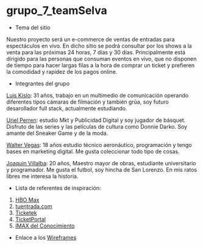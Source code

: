 # grupo_7_teamSelva

- Tema del sitio

Nuestro proyecto será un e-commerce de ventas de entradas para espectáculos en vivo. En dicho sitio se podrá consultar por los shows a la venta
para las próximas 24 horas, 7 días y 30 días. Principalmente está dirigido para las personas que consuman eventos en vivo, que no disponen de
tiempo para hacer largas filas a la hora de comprar un ticket y prefieren la comodidad y rapidez de los pagos online.

- Integrantes del grupo

[Luis Kislo](https://github.com/kislo-Luis): 31 años, trabajo en un multimedio de comunicación operando diferentes tipos cámaras de filmación y
también grúa, soy futuro desarollador full stack, actualmente estudiando.

[Uriel Perren](https://github.com/Urieluno): estudio Mkt y Publicidad Digital y soy jugador de básquet. Disfruto de las series y las películas
de cultura como Donnie Darko. Soy amante del Sneaker Game y de la moda.

[Walter Vegas](https://github.com/vegaswalter): 18 años estudio técnico aeronáutico, programación y tengo bases en marketing digital. Me gusta
coleccionar todo tipo de cosas.

[Joaquin Villalba](https://github.com/villalbajoaquin): 20 años, Maestro mayor de obras, estudiante universitario y programador. Me gusta el futbol,
soy hincha de San Lorenzo. En mis ratos libres me interesa la historia.

- Lista de referentes de inspiración:

1. [HBO Max](https://www.hbomax.com/ar/es)
2. [tuentrada.com](https://www.tuentrada.com/)
3. [Ticketek](https://www.ticketek.com.ar/)
4. [TicketPortal](http://www.ticketportal.com.ar/)
5. [IMAX del Conocimiento](https://imaxdelconocimiento.com/)

- Enlace a los [Wireframes](https://wireframe.cc/pro/pp/d4703015a543399)

